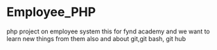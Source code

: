 # Employee_PHP
php project on employee system
this for fynd academy 
and we want to learn new things from them also and about git,git bash, git hub
